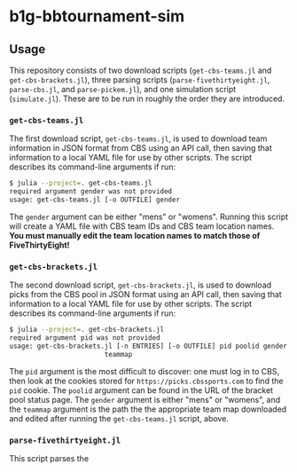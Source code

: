 # b1g-bbtournament-sim

## Usage

This repository consists of two download scripts (`get-cbs-teams.jl` and `get-cbs-brackets.jl`), three parsing scripts (`parse-fivethirtyeight.jl`, `parse-cbs.jl`, and `parse-pickem.jl`), and one simulation script (`simulate.jl`). These are to be run in roughly the order they are introduced.

### `get-cbs-teams.jl`

The first download script, `get-cbs-teams.jl`, is used to download team information in JSON format from CBS using an API call, then saving that information to a local YAML file for use by other scripts. The script describes its command-line arguments if run:

```sh
$ julia --project=. get-cbs-teams.jl
required argument gender was not provided
usage: get-cbs-teams.jl [-o OUTFILE] gender
```

The `gender` argument can be either "mens" or "womens". Running this script will create a YAML file with CBS team IDs and CBS team location names. **You must manually edit the team location names to match those of FiveThirtyEight!**

### `get-cbs-brackets.jl`

The second download script, `get-cbs-brackets.jl`, is used to download picks from the CBS pool in JSON format using an API call, then saving that information to a local YAML file for use by other scripts. The script describes its command-line arguments if run:

```sh
$ julia --project=. get-cbs-brackets.jl
required argument pid was not provided
usage: get-cbs-brackets.jl [-n ENTRIES] [-o OUTFILE] pid poolid gender
                        teammap
```

The `pid` argument is the most difficult to discover: one must log in to CBS, then look at the cookies stored for `https://picks.cbssports.com` to find the `pid` cookie. The `poolid` argument can be found in the URL of the bracket pool status page. The `gender` argument is either "mens" or "womens", and the `teammap` argument is the path the the appropriate team map downloaded and edited after running the `get-cbs-teams.jl` script, above.

### `parse-fivethirtyeight.jl`

This script parses the 